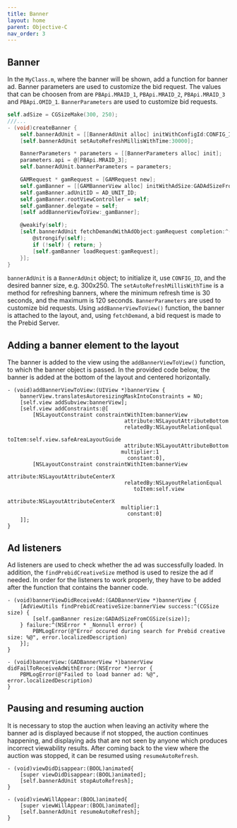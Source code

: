 ```yaml
---
title: Banner
layout: home
parent: Objective-C
nav_order: 3
---
```


## Banner
In the `MyClass.m`, where the banner will be shown, add a function for banner ad. Banner parameters are used to customize the bid request. The values that can be choosen from are `PBApi.MRAID_1`, `PBApi.MRAID_2`, `PBApi.MRAID_3` and `PBApi.OMID_1`.
`BannerParameters` are used to customize bid requests. 
```objective-c
self.adSize = CGSizeMake(300, 250);
///...
- (void)createBanner {
    self.bannerAdUnit = [[BannerAdUnit alloc] initWithConfigId:CONFIG_ID size:self.adSize];
    [self.bannerAdUnit setAutoRefreshMillisWithTime:30000];

    BannerParameters * parameters = [[BannerParameters alloc] init];
    parameters.api = @[PBApi.MRAID_3];
    self.bannerAdUnit.bannerParameters = parameters;

    GAMRequest * gamRequest = [GAMRequest new];
    self.gamBanner = [[GAMBannerView alloc] initWithAdSize:GADAdSizeFromCGSize(self.adSize)];
    self.gamBanner.adUnitID = AD_UNIT_ID;
    self.gamBanner.rootViewController = self;
    self.gamBanner.delegate = self;
    [self addBannerViewToView:_gamBanner];

    @weakify(self);
    [self.bannerAdUnit fetchDemandWithAdObject:gamRequest completion:^(enum ResultCode resultCode) {
        @strongify(self);
        if (!self) { return; }
        [self.gamBanner loadRequest:gamRequest];
    }];
}
```
`bannerAdUnit` is a `BannerAdUnit` object; to initialize it, use `CONFIG_ID`, and the desired banner size, e.g. 300x250. The `setAutoRefreshMillisWithTime` is a method for refreshing banners, where the minimum refresh time is 30 seconds, and the maximum is 120 seconds.
`BannerParameters` are used to customize bid requests. Using `addBannerViewToView()` function, the banner is attached to the layout, and, using `fetchDemand`, a bid request is made to the Prebid Server.

## Adding a banner element to the layout
The banner is added to the view using the `addBannerViewToView()` function, to which the banner object is passed. In the provided code below, the banner is added at the bottom of the layout and centered horizontally.
```objc
- (void)addBannerViewToView:(UIView *)bannerView {
    bannerView.translatesAutoresizingMaskIntoConstraints = NO;
    [self.view addSubview:bannerView];
    [self.view addConstraints:@[
        [NSLayoutConstraint constraintWithItem:bannerView
                                     attribute:NSLayoutAttributeBottom
                                     relatedBy:NSLayoutRelationEqual
                                        toItem:self.view.safeAreaLayoutGuide
                                     attribute:NSLayoutAttributeBottom
                                    multiplier:1
                                      constant:0],
        [NSLayoutConstraint constraintWithItem:bannerView
                                     attribute:NSLayoutAttributeCenterX
                                     relatedBy:NSLayoutRelationEqual
                                        toItem:self.view
                                     attribute:NSLayoutAttributeCenterX
                                    multiplier:1
                                      constant:0]
    ]];
}
```

## Ad listeners
Ad listeners are used to check whether the ad was successfully loaded. In addition, the `findPrebidCreativeSize` method is used to resize the ad if needed. In order for the listeners to work properly, they have to be added after the function that contains the banner code.
```objc
- (void)bannerViewDidReceiveAd:(GADBannerView *)bannerView {
    [AdViewUtils findPrebidCreativeSize:bannerView success:^(CGSize size) {
        [self.gamBanner resize:GADAdSizeFromCGSize(size)];
    } failure:^(NSError * _Nonnull error) {
        PBMLogError(@"Error occured during search for Prebid creative size: %@", error.localizedDescription)
    }];
}

- (void)bannerView:(GADBannerView *)bannerView didFailToReceiveAdWithError:(NSError *)error {
    PBMLogError(@"Failed to load banner ad: %@", error.localizedDescription)
}
```
## Pausing and resuming auction
It is necessary to stop the auction when leaving an activity where the banner ad is displayed because if not stopped, the auction continues happening, and displaying ads that are not seen by anyone which produces incorrect viewability results. After coming back to the view where the auction was stopped, it can be resumed using `resumeAutoRefresh`.
```objc
- (void)viewDidDisappear:(BOOL)animated{
    [super viewDidDisappear:(BOOL)animated];
    [self.bannerAdUnit stopAutoRefresh];
}

- (void)viewWillAppear:(BOOL)animated{
    [super viewWillAppear:(BOOL)animated];
    [self.bannerAdUnit resumeAutoRefresh];
}
```
